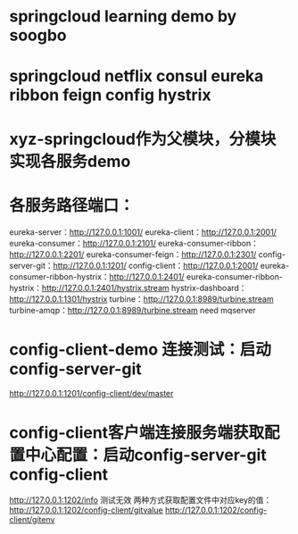 # springcloud learning demo by soogbo

# springcloud netflix consul eureka ribbon feign config hystrix

# xyz-springcloud作为父模块，分模块实现各服务demo

# 各服务路径端口：
eureka-server：http://127.0.0.1:1001/
eureka-client：http://127.0.0.1:2001/
eureka-consumer：http://127.0.0.1:2101/
eureka-consumer-ribbon：http://127.0.0.1:2201/
eureka-consumer-feign：http://127.0.0.1:2301/
config-server-git：http://127.0.0.1:1201/
config-client：http://127.0.0.1:2001/
eureka-consumer-ribbon-hystrix：http://127.0.0.1:2401/
eureka-consumer-ribbon-hystrix：http://127.0.0.1:2401/hystrix.stream
hystrix-dashboard：http://127.0.0.1:1301/hystrix	
turbine：http://127.0.0.1:8989/turbine.stream
turbine-amqp：http://127.0.0.1:8989/turbine.stream need mqserver


# config-client-demo 连接测试：启动config-server-git
http://127.0.0.1:1201/config-client/dev/master

# config-client客户端连接服务端获取配置中心配置：启动config-server-git config-client
http://127.0.0.1:1202/info 测试无效
两种方式获取配置文件中对应key的值：
http://127.0.0.1:1202/config-client/gitvalue
http://127.0.0.1:1202/config-client/gitenv
